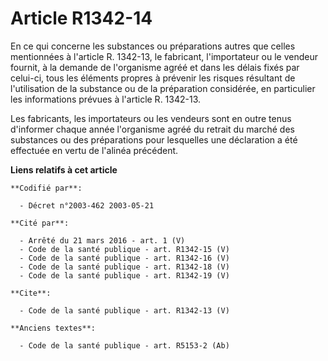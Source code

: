 # Article R1342-14

En ce qui concerne les substances ou préparations autres que celles mentionnées à l'article R. 1342-13, le fabricant,
l'importateur ou le vendeur fournit, à la demande de l'organisme agréé et dans les délais fixés par celui-ci, tous les
éléments propres à prévenir les risques résultant de l'utilisation de la substance ou de la préparation considérée, en
particulier les informations prévues à l'article R. 1342-13.

Les fabricants, les importateurs ou les vendeurs sont en outre tenus d'informer chaque année l'organisme agréé du retrait du
marché des substances ou des préparations pour lesquelles une déclaration a été effectuée en vertu de l'alinéa précédent.

**Liens relatifs à cet article**

	**Codifié par**:

	  - Décret n°2003-462 2003-05-21

	**Cité par**:

	  - Arrêté du 21 mars 2016 - art. 1 (V)
	  - Code de la santé publique - art. R1342-15 (V)
	  - Code de la santé publique - art. R1342-16 (V)
	  - Code de la santé publique - art. R1342-18 (V)
	  - Code de la santé publique - art. R1342-19 (V)

	**Cite**:

	  - Code de la santé publique - art. R1342-13 (V)

	**Anciens textes**:

	  - Code de la santé publique - art. R5153-2 (Ab)
